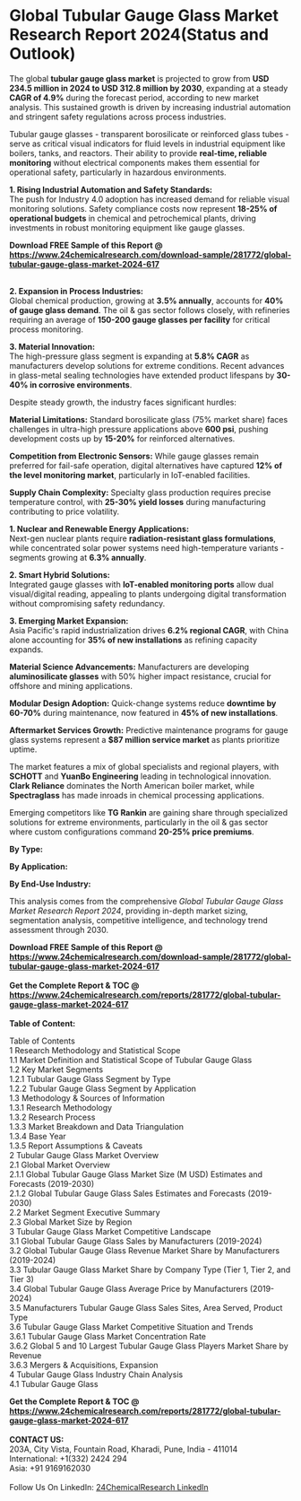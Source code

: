 <h1>Global Tubular Gauge Glass Market Research Report 2024(Status and Outlook)</h1><p>The global <strong>tubular gauge glass market</strong> is projected to grow from <strong>USD 234.5 million in 2024 to USD 312.8 million by 2030</strong>, expanding at a steady <strong>CAGR of 4.9%</strong> during the forecast period, according to new market analysis. This sustained growth is driven by increasing industrial automation and stringent safety regulations across process industries.</p><p>Tubular gauge glasses - transparent borosilicate or reinforced glass tubes - serve as critical visual indicators for fluid levels in industrial equipment like boilers, tanks, and reactors. Their ability to provide <strong>real-time, reliable monitoring</strong> without electrical components makes them essential for operational safety, particularly in hazardous environments.</p><p><strong>1. Rising Industrial Automation and Safety Standards:</strong><br>
The push for Industry 4.0 adoption has increased demand for reliable visual monitoring solutions. Safety compliance costs now represent <strong>18-25% of operational budgets</strong> in chemical and petrochemical plants, driving investments in robust monitoring equipment like gauge glasses.</p><div><b>Download FREE Sample of this Report @ 
            <a href="https://www.24chemicalresearch.com/download-sample/281772/global-tubular-gauge-glass-market-2024-617">
            https://www.24chemicalresearch.com/download-sample/281772/global-tubular-gauge-glass-market-2024-617</a></b></div><br><p><strong>2. Expansion in Process Industries:</strong><br>
Global chemical production, growing at <strong>3.5% annually</strong>, accounts for <strong>40% of gauge glass demand</strong>. The oil &amp; gas sector follows closely, with refineries requiring an average of <strong>150-200 gauge glasses per facility</strong> for critical process monitoring.</p><p><strong>3. Material Innovation:</strong><br>
The high-pressure glass segment is expanding at <strong>5.8% CAGR</strong> as manufacturers develop solutions for extreme conditions. Recent advances in glass-metal sealing technologies have extended product lifespans by <strong>30-40% in corrosive environments</strong>.</p><p>Despite steady growth, the industry faces significant hurdles:</p><p><strong>Material Limitations:</strong> Standard borosilicate glass (75% market share) faces challenges in ultra-high pressure applications above <strong>600 psi</strong>, pushing development costs up by <strong>15-20%</strong> for reinforced alternatives.</p><p><strong>Competition from Electronic Sensors:</strong> While gauge glasses remain preferred for fail-safe operation, digital alternatives have captured <strong>12% of the level monitoring market</strong>, particularly in IoT-enabled facilities.</p><p><strong>Supply Chain Complexity:</strong> Specialty glass production requires precise temperature control, with <strong>25-30% yield losses</strong> during manufacturing contributing to price volatility.</p><p><strong>1. Nuclear and Renewable Energy Applications:</strong><br>
Next-gen nuclear plants require <strong>radiation-resistant glass formulations</strong>, while concentrated solar power systems need high-temperature variants - segments growing at <strong>6.3% annually</strong>.</p><p><strong>2. Smart Hybrid Solutions:</strong><br>
Integrated gauge glasses with <strong>IoT-enabled monitoring ports</strong> allow dual visual/digital reading, appealing to plants undergoing digital transformation without compromising safety redundancy.</p><p><strong>3. Emerging Market Expansion:</strong><br>
Asia Pacific's rapid industrialization drives <strong>6.2% regional CAGR</strong>, with China alone accounting for <strong>35% of new installations</strong> as refining capacity expands.</p><p><strong>Material Science Advancements:</strong> Manufacturers are developing <strong>aluminosilicate glasses</strong> with 50% higher impact resistance, crucial for offshore and mining applications.</p><p><strong>Modular Design Adoption:</strong> Quick-change systems reduce <strong>downtime by 60-70%</strong> during maintenance, now featured in <strong>45% of new installations</strong>.</p><p><strong>Aftermarket Services Growth:</strong> Predictive maintenance programs for gauge glass systems represent a <strong>$87 million service market</strong> as plants prioritize uptime.</p><p>The market features a mix of global specialists and regional players, with <strong>SCHOTT</strong> and <strong>YuanBo Engineering</strong> leading in technological innovation. <strong>Clark Reliance</strong> dominates the North American boiler market, while <strong>Spectraglass</strong> has made inroads in chemical processing applications.</p><p>Emerging competitors like <strong>TG Rankin</strong> are gaining share through specialized solutions for extreme environments, particularly in the oil &amp; gas sector where custom configurations command <strong>20-25% price premiums</strong>.</p><p><strong>By Type:</strong></p><p><strong>By Application:</strong></p><p><strong>By End-Use Industry:</strong></p><p>This analysis comes from the comprehensive <em>Global Tubular Gauge Glass Market Research Report 2024</em>, providing in-depth market sizing, segmentation analysis, competitive intelligence, and technology trend assessment through 2030.</p><div><b>Download FREE Sample of this Report @ 
            <a href="https://www.24chemicalresearch.com/download-sample/281772/global-tubular-gauge-glass-market-2024-617">
            https://www.24chemicalresearch.com/download-sample/281772/global-tubular-gauge-glass-market-2024-617</a></b></div><br><div><b>Get the Complete Report & TOC @ 
            <a href="https://www.24chemicalresearch.com/reports/281772/global-tubular-gauge-glass-market-2024-617">
            https://www.24chemicalresearch.com/reports/281772/global-tubular-gauge-glass-market-2024-617</a></b></div><br>
            <b>Table of Content:</b><p>Table of Contents<br />
 1 Research Methodology and Statistical Scope<br />
 1.1 Market Definition and Statistical Scope of Tubular Gauge Glass<br />
 1.2 Key Market Segments<br />
 1.2.1 Tubular Gauge Glass Segment by Type<br />
 1.2.2 Tubular Gauge Glass Segment by Application<br />
 1.3 Methodology & Sources of Information<br />
 1.3.1 Research Methodology<br />
 1.3.2 Research Process<br />
 1.3.3 Market Breakdown and Data Triangulation<br />
 1.3.4 Base Year<br />
 1.3.5 Report Assumptions & Caveats<br />
 2 Tubular Gauge Glass Market Overview<br />
 2.1 Global Market Overview<br />
 2.1.1 Global Tubular Gauge Glass Market Size (M USD) Estimates and Forecasts (2019-2030)<br />
 2.1.2 Global Tubular Gauge Glass Sales Estimates and Forecasts (2019-2030)<br />
 2.2 Market Segment Executive Summary<br />
 2.3 Global Market Size by Region<br />
 3 Tubular Gauge Glass Market Competitive Landscape<br />
 3.1 Global Tubular Gauge Glass Sales by Manufacturers (2019-2024)<br />
 3.2 Global Tubular Gauge Glass Revenue Market Share by Manufacturers (2019-2024)<br />
 3.3 Tubular Gauge Glass Market Share by Company Type (Tier 1, Tier 2, and Tier 3)<br />
 3.4 Global Tubular Gauge Glass Average Price by Manufacturers (2019-2024)<br />
 3.5 Manufacturers Tubular Gauge Glass Sales Sites, Area Served, Product Type<br />
 3.6 Tubular Gauge Glass Market Competitive Situation and Trends<br />
 3.6.1 Tubular Gauge Glass Market Concentration Rate<br />
 3.6.2 Global 5 and 10 Largest Tubular Gauge Glass Players Market Share by Revenue<br />
 3.6.3 Mergers & Acquisitions, Expansion<br />
 4 Tubular Gauge Glass Industry Chain Analysis<br />
 4.1 Tubular Gauge Glass </p><div><b>Get the Complete Report & TOC @ 
            <a href="https://www.24chemicalresearch.com/reports/281772/global-tubular-gauge-glass-market-2024-617">
            https://www.24chemicalresearch.com/reports/281772/global-tubular-gauge-glass-market-2024-617</a></b></div><br><b>CONTACT US:</b><br>
            203A, City Vista, Fountain Road, Kharadi, Pune, India - 411014<br>
            International: +1(332) 2424 294<br>
            Asia: +91 9169162030 <br><br>
            Follow Us On LinkedIn: <a href="https://www.linkedin.com/company/24chemicalresearch/">24ChemicalResearch LinkedIn</a>